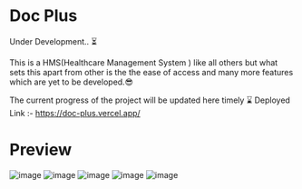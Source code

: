 # Doc Plus 

Under Development.. ⏳

This is a HMS(Healthcare Management System ) like all others but what sets this apart from other is the the ease of access and many more features which are yet to be developed.😎

The current progress of the project will be updated here timely ⌛
Deployed Link :- https://doc-plus.vercel.app/

# Preview

![image](https://github.com/KILLERTIAN/Doc-Plus/assets/77867638/5da3e131-0b73-4221-bfc6-875bf690ac6f)
![image](https://github.com/KILLERTIAN/Doc-Plus/assets/77867638/bf48062c-ec8d-4fb0-a379-71f32894d3a0)
![image](https://github.com/KILLERTIAN/Doc-Plus/assets/77867638/e132623b-7be4-4be0-8dc9-881b2dc6b51b)
![image](https://github.com/KILLERTIAN/Doc-Plus/assets/77867638/a72741ca-c5ad-4bd6-8071-cf9b56c8526e)
![image](https://github.com/KILLERTIAN/Doc-Plus/assets/77867638/75407200-1f62-48bc-811b-6a61a74582a1)

